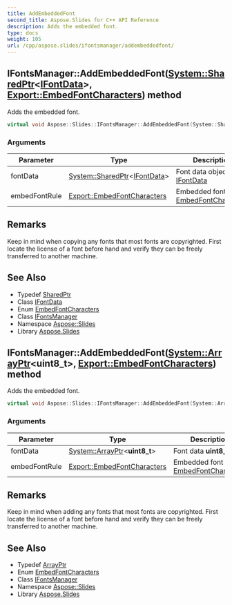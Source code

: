 ```yaml
---
title: AddEmbeddedFont
second_title: Aspose.Slides for C++ API Reference
description: Adds the embedded font.
type: docs
weight: 105
url: /cpp/aspose.slides/ifontsmanager/addembeddedfont/
---
```

## IFontsManager::AddEmbeddedFont([System::SharedPtr](../../../system/sharedptr/)\<[IFontData](../../ifontdata/)\>, [Export::EmbedFontCharacters](../../../aspose.slides.export/embedfontcharacters/)) method


Adds the embedded font.

```cpp
virtual void Aspose::Slides::IFontsManager::AddEmbeddedFont(System::SharedPtr<IFontData> fontData, Export::EmbedFontCharacters embedFontRule)=0
```


### Arguments

| Parameter | Type | Description |
| --- | --- | --- |
| fontData | [System::SharedPtr](../../../system/sharedptr/)\<[IFontData](../../ifontdata/)\> | Font data object [IFontData](../../ifontdata/) |
| embedFontRule | [Export::EmbedFontCharacters](../../../aspose.slides.export/embedfontcharacters/) | Embedded font rule [EmbedFontCharacters](../../../aspose.slides.export/embedfontcharacters/) |
## Remarks


Keep in mind when copying any fonts that most fonts are copyrighted. First locate the license of a font before hand and verify they can be freely transferred to another machine.


## See Also

* Typedef [SharedPtr](../../../system/sharedptr/)
* Class [IFontData](../../ifontdata/)
* Enum [EmbedFontCharacters](../../../aspose.slides.export/embedfontcharacters/)
* Class [IFontsManager](../)
* Namespace [Aspose::Slides](../../)
* Library [Aspose.Slides](../../../)
## IFontsManager::AddEmbeddedFont([System::ArrayPtr](../../../system/arrayptr/)\<**uint8_t**\>, [Export::EmbedFontCharacters](../../../aspose.slides.export/embedfontcharacters/)) method


Adds the embedded font.

```cpp
virtual void Aspose::Slides::IFontsManager::AddEmbeddedFont(System::ArrayPtr<uint8_t> fontData, Export::EmbedFontCharacters embedFontRule)=0
```


### Arguments

| Parameter | Type | Description |
| --- | --- | --- |
| fontData | [System::ArrayPtr](../../../system/arrayptr/)\<**uint8_t**\> | Font data **uint8_t**[] |
| embedFontRule | [Export::EmbedFontCharacters](../../../aspose.slides.export/embedfontcharacters/) | Embedded font rule [EmbedFontCharacters](../../../aspose.slides.export/embedfontcharacters/) |
## Remarks


Keep in mind when adding any fonts that most fonts are copyrighted. First locate the license of a font before hand and verify they can be freely transferred to another machine.


## See Also

* Typedef [ArrayPtr](../../../system/arrayptr/)
* Enum [EmbedFontCharacters](../../../aspose.slides.export/embedfontcharacters/)
* Class [IFontsManager](../)
* Namespace [Aspose::Slides](../../)
* Library [Aspose.Slides](../../../)
